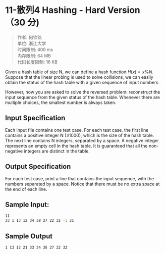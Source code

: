 # 11-散列4 Hashing - Hard Version （30 分)

>作者: 何钦铭</br>
单位: 浙江大学</br>
时间限制: 400 ms</br>
内存限制: 64 MB</br>
代码长度限制: 16 KB

Given a hash table of size N, we can define a hash function $H(x)=x\%N$. Suppose that the linear probing is used to solve collisions, we can easily obtain the status of the hash table with a given sequence of input numbers.

However, now you are asked to solve the reversed problem: reconstruct the input sequence from the given status of the hash table. Whenever there are multiple choices, the smallest number is always taken.

## Input Specification

Each input file contains one test case. For each test case, the first line contains a positive integer N (≤1000), which is the size of the hash table. The next line contains N integers, separated by a space. A negative integer represents an empty cell in the hash table. It is guaranteed that all the non-negative integers are distinct in the table.

## Output Specification

For each test case, print a line that contains the input sequence, with the numbers separated by a space. Notice that there must be no extra space at the end of each line.

## Sample Input:

```bash
11
33 1 13 12 34 38 27 22 32 -1 21
```

## Sample Output

```bash
1 13 12 21 33 34 38 27 22 32
```
